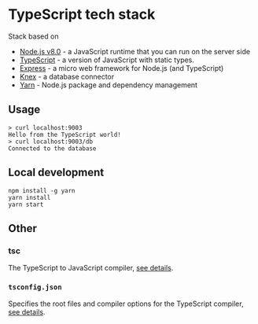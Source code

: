 # TypeScript tech stack
Stack based on
* [Node.js v8.0](https://nodejs.org/dist/latest-v8.x/docs/api/) - a JavaScript runtime that you can run on the server side
* [TypeScript](https://www.typescriptlang.org) - a version of JavaScript with static types.
* [Express](https://expressjs.com/) - a micro web framework for Node.js (and TypeScript)
* [Knex](http://knexjs.org/) - a database connector
* [Yarn](https://yarnpkg.com) - Node.js package and dependency management

## Usage
```
> curl localhost:9003
Hello from the TypeScript world!
> curl localhost:9003/db
Connected to the database
```

## Local development
```
npm install -g yarn
yarn install
yarn start
```

## Other

### tsc
The TypeScript to JavaScript compiler, [see details](https://www.typescriptlang.org/docs/handbook/compiler-options.html).

### `tsconfig.json`
Specifies the root files and compiler options for the TypeScript compiler, [see details](https://www.typescriptlang.org/docs/handbook/tsconfig-json.html).
